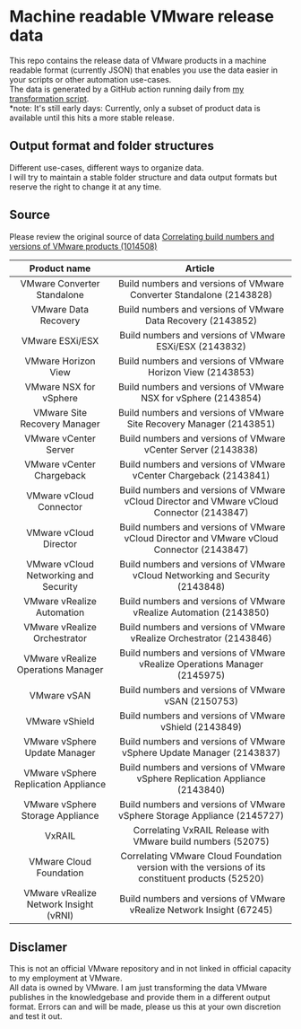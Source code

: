 # Machine readable VMware release data

This repo contains the release data of VMware products in a machine readable format (currently JSON) that enables you use the data easier in your scripts or other automation use-cases.  
The data is generated by a GitHub action running daily from [my transformation script](https://github.com/dominikzorgnotti/transform-vmware-builds-to-json).  
*note: It's still early days: Currently, only a subset of product data is available until this hits a more stable release.

## Output format and folder structures
Different use-cases, different ways to organize data.  
I will try to maintain a stable folder structure and data output formats but reserve the right to change it at any time.

## Source
Please review the original source of data [Correlating build numbers and versions of VMware products (1014508)](https://kb.vmware.com/s/article/1014508?lang=en_US)

| Product name	| Article |
:-----:|:-----:
VMware Converter Standalone	| Build numbers and versions of VMware Converter Standalone (2143828) |
VMware Data Recovery | Build numbers and versions of VMware Data Recovery (2143852) |
VMware ESXi/ESX | Build numbers and versions of VMware ESXi/ESX (2143832) |
VMware Horizon View | Build numbers and versions of VMware Horizon View (2143853) |
VMware NSX for vSphere | Build numbers and versions of VMware NSX for vSphere (2143854) |
VMware Site Recovery Manager | Build numbers and versions of VMware Site Recovery Manager (2143851) |
VMware vCenter Server | Build numbers and versions of VMware vCenter Server (2143838) |
VMware vCenter Chargeback | Build numbers and versions of VMware vCenter Chargeback (2143841) |
VMware vCloud Connector | Build numbers and versions of VMware vCloud Director and VMware vCloud Connector (2143847) |
VMware vCloud Director | Build numbers and versions of VMware vCloud Director and VMware vCloud Connector (2143847) |
VMware vCloud Networking and Security | Build numbers and versions of VMware vCloud Networking and Security (2143848) |
VMware vRealize Automation | Build numbers and versions of VMware vRealize Automation (2143850) |
VMware vRealize Orchestrator | Build numbers and versions of VMware vRealize Orchestrator (2143846) |
VMware vRealize Operations Manager | Build numbers and versions of VMware vRealize Operations Manager (2145975) |
VMware vSAN	| Build numbers and versions of VMware vSAN (2150753) |
VMware vShield | Build numbers and versions of VMware vShield (2143849) |
VMware vSphere Update Manager	| Build numbers and versions of VMware vSphere Update Manager (2143837) |
VMware vSphere Replication Appliance | Build numbers and versions of VMware vSphere Replication Appliance (2143840) |
VMware vSphere Storage Appliance | Build numbers and versions of VMware vSphere Storage Appliance (2145727) |
VxRAIL | Correlating VxRAIL Release with VMware build numbers (52075) |
VMware Cloud Foundation | Correlating VMware Cloud Foundation version with the versions of its constituent products (52520) |
VMware vRealize Network Insight (vRNI) | Build numbers and versions of VMware vRealize Network Insight (67245) |


## Disclamer

This is not an official VMware repository and in not linked in official capacity to my employment at VMware.    
All data is owned by VMware. I am just transforming the data VMware publishes in the knowledgebase and provide them in a different output format.
Errors can and will be made, please us this at your own discretion and test it out.
